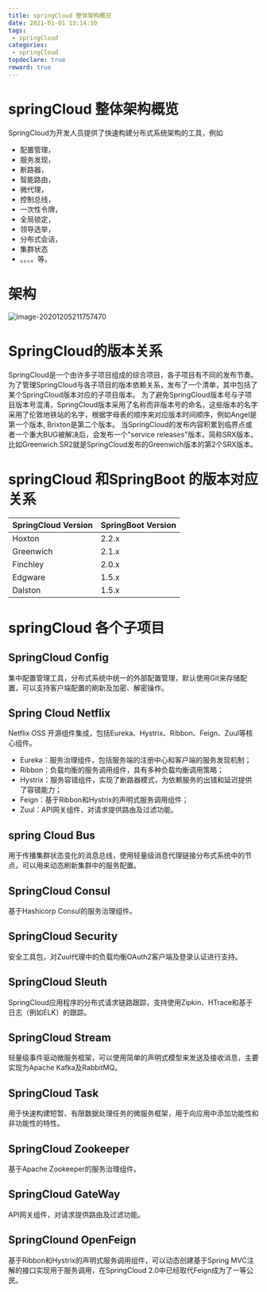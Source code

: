 ```yaml
---
title: springCloud 整体架构概览
date: 2021-01-01 13:14:10
tags:
 - springCloud
categories:
 - springCloud
topdeclare: true
reward: true
---
```


# springCloud 整体架构概览



SpringCloud为开发人员提供了快速构建分布式系统架构的工具，例如

- 配置管理，
- 服务发现，
- 断路器，
- 智能路由，
- 微代理，
- 控制总线，
- 一次性令牌，
- 全局锁定，
- 领导选举，
- 分布式会话，
- 集群状态
- 。。。。等。

# 架构

![image-20201205211757470](/zbcn.github.io/assets/postImg/springCloud/springcloud-00spring架构览/image-20201205211757470.png)

# SpringCloud的版本关系

SpringCloud是一个由许多子项目组成的综合项目，各子项目有不同的发布节奏。 为了管理SpringCloud与各子项目的版本依赖关系，发布了一个清单，其中包括了某个SpringCloud版本对应的子项目版本。 为了避免SpringCloud版本号与子项目版本号混淆，SpringCloud版本采用了名称而非版本号的命名，这些版本的名字采用了伦敦地铁站的名字，根据字母表的顺序来对应版本时间顺序，例如Angel是第一个版本, Brixton是第二个版本。 当SpringCloud的发布内容积累到临界点或者一个重大BUG被解决后，会发布一个"service releases"版本，简称SRX版本，比如Greenwich.SR2就是SpringCloud发布的Greenwich版本的第2个SRX版本。

# springCloud 和SpringBoot 的版本对应关系

| SpringCloud Version | SpringBoot Version |
| ------------------- | ------------------ |
| Hoxton              | 2.2.x              |
| Greenwich           | 2.1.x              |
| Finchley            | 2.0.x              |
| Edgware             | 1.5.x              |
| Dalston             | 1.5.x              |



# springCloud 各个子项目

## SpringCloud Config

集中配置管理工具，分布式系统中统一的外部配置管理，默认使用Git来存储配置，可以支持客户端配置的刷新及加密、解密操作。

## Spring Cloud Netflix

Netflix OSS 开源组件集成，包括Eureka、Hystrix、Ribbon、Feign、Zuul等核心组件。

- Eureka：服务治理组件，包括服务端的注册中心和客户端的服务发现机制；
- Ribbon：负载均衡的服务调用组件，具有多种负载均衡调用策略；
- Hystrix：服务容错组件，实现了断路器模式，为依赖服务的出错和延迟提供了容错能力；
- Feign：基于Ribbon和Hystrix的声明式服务调用组件；
- Zuul：API网关组件，对请求提供路由及过滤功能。

## spring Cloud Bus



用于传播集群状态变化的消息总线，使用轻量级消息代理链接分布式系统中的节点，可以用来动态刷新集群中的服务配置。



## SpringCloud Consul

基于Hashicorp Consul的服务治理组件。



## SpringCloud Security

安全工具包，对Zuul代理中的负载均衡OAuth2客户端及登录认证进行支持。



## SpringCloud Sleuth

SpringCloud应用程序的分布式请求链路跟踪，支持使用Zipkin、HTrace和基于日志（例如ELK）的跟踪。

## SpringCloud Stream

轻量级事件驱动微服务框架，可以使用简单的声明式模型来发送及接收消息，主要实现为Apache Kafka及RabbitMQ。

## SpringCloud Task

用于快速构建短暂、有限数据处理任务的微服务框架，用于向应用中添加功能性和非功能性的特性。



## SpringCloud Zookeeper



基于Apache Zookeeper的服务治理组件。



## SpringCloud GateWay

API网关组件，对请求提供路由及过滤功能。



## SpringClound OpenFeign

基于Ribbon和Hystrix的声明式服务调用组件，可以动态创建基于Spring MVC注解的接口实现用于服务调用，在SpringCloud 2.0中已经取代Feign成为了一等公民。

